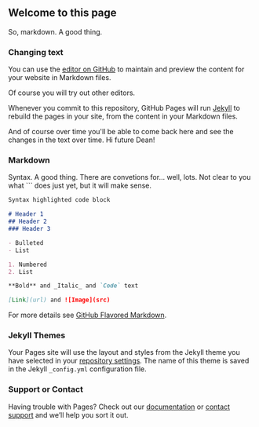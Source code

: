 ## Welcome to this page

So, markdown. A good thing. 

### Changing text
You can use the [editor on GitHub](https://github.com/rdxn/rdxn.github.io/edit/main/index.md) to maintain and preview the content for your website in Markdown files.

Of course you will try out other editors. 

Whenever you commit to this repository, GitHub Pages will run [Jekyll](https://jekyllrb.com/) to rebuild the pages in your site, from the content in your Markdown files.

And of course over time you'll be able to come back here and see the changes in the text over time. Hi future Dean!

### Markdown

Syntax. A good thing. There are convetions for... well, lots. Not clear to you what ``` does just yet, but it will make sense. 

```markdown
Syntax highlighted code block

# Header 1
## Header 2
### Header 3

- Bulleted
- List

1. Numbered
2. List

**Bold** and _Italic_ and `Code` text

[Link](url) and ![Image](src)
```

For more details see [GitHub Flavored Markdown](https://guides.github.com/features/mastering-markdown/).

### Jekyll Themes

Your Pages site will use the layout and styles from the Jekyll theme you have selected in your [repository settings](https://github.com/rdxn/rdxn.github.io/settings). The name of this theme is saved in the Jekyll `_config.yml` configuration file.

### Support or Contact

Having trouble with Pages? Check out our [documentation](https://docs.github.com/categories/github-pages-basics/) or [contact support](https://github.com/contact) and we’ll help you sort it out.
